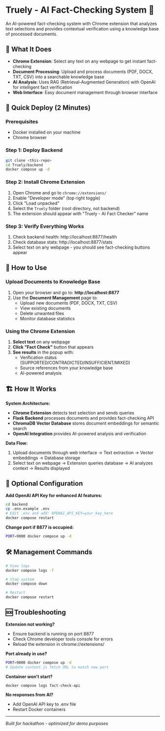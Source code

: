 # Truely - AI Fact-Checking System 🚀

An AI-powered fact-checking system with Chrome extension that analyzes text selections and provides contextual verification using a knowledge base of processed documents.

## 🎯 What It Does

- **Chrome Extension**: Select any text on any webpage to get instant fact-checking
- **Document Processing**: Upload and process documents (PDF, DOCX, TXT, CSV) into a searchable knowledge base
- **AI Analysis**: Uses RAG (Retrieval-Augmented Generation) with OpenAI for intelligent fact verification
- **Web Interface**: Easy document management through browser interface

## 🚀 Quick Deploy (2 Minutes)

### Prerequisites
- Docker installed on your machine
- Chrome browser

### Step 1: Deploy Backend
```bash
git clone <this-repo>
cd Truely/backend
docker compose up -d
```

### Step 2: Install Chrome Extension
1. Open Chrome and go to `chrome://extensions/`
2. Enable "Developer mode" (top right toggle)
3. Click "Load unpacked"
4. Select the `Truely` folder (root directory, not backend)
5. The extension should appear with "Truely - AI Fact Checker" name

### Step 3: Verify Everything Works
1. Check backend health: http://localhost:8877/health
2. Check database stats: http://localhost:8877/stats
3. Select text on any webpage - you should see fact-checking buttons appear

## 📖 How to Use

### Upload Documents to Knowledge Base
1. Open your browser and go to: **http://localhost:8877**
2. Use the **Document Management** page to:
   - Upload new documents (PDF, DOCX, TXT, CSV)
   - View existing documents
   - Delete unwanted files
   - Monitor database statistics

### Using the Chrome Extension
1. **Select text** on any webpage
2. **Click "Fact Check"** button that appears
3. **See results** in the popup with:
   - Verification status (SUPPORTED/CONTRADICTED/INSUFFICIENT/MIXED)
   - Source references from your knowledge base
   - AI-powered analysis

## 🏗️ How It Works

**System Architecture:**
- **Chrome Extension** detects text selection and sends queries
- **Flask Backend** processes documents and provides fact-checking API  
- **ChromaDB Vector Database** stores document embeddings for semantic search
- **OpenAI Integration** provides AI-powered analysis and verification

**Data Flow:**
1. Upload documents through web interface → Text extraction → Vector embeddings → Database storage
2. Select text on webpage → Extension queries database → AI analyzes context → Results displayed

## 🔧 Optional Configuration

**Add OpenAI API Key for enhanced AI features:**
```bash
cd backend
cp .env.example .env
# Edit .env and add: OPENAI_API_KEY=your_key_here
docker compose restart
```

**Change port if 8877 is occupied:**
```bash
PORT=9000 docker compose up -d
```

## 🛠️ Management Commands

```bash
# View logs
docker compose logs -f

# Stop system  
docker compose down

# Restart
docker compose restart
```

## 🆘 Troubleshooting

**Extension not working?**
- Ensure backend is running on port 8877
- Check Chrome developer tools console for errors
- Reload the extension in chrome://extensions/

**Port already in use?**
```bash
PORT=9000 docker compose up -d
# Update content.js fetch URL to match new port
```

**Container won't start?**
```bash
docker compose logs fact-check-api
```

**No responses from AI?**
- Add OpenAI API key to .env file
- Restart Docker containers

---

*Built for hackathon - optimized for demo purposes*